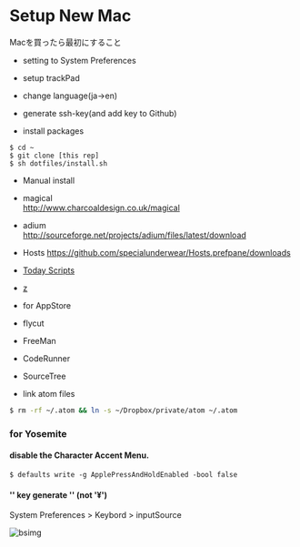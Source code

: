 # Setup New Mac

Macを買ったら最初にすること

* setting to System Preferences
 * setup trackPad
 * change language(ja->en)

* generate ssh-key(and add key to Github)


* install packages

```
$ cd ~
$ git clone [this rep]
$ sh dotfiles/install.sh
```

* Manual install
 * magical  
 http://www.charcoaldesign.co.uk/magical
 * adium  
 http://sourceforge.net/projects/adium/files/latest/download
 * Hosts
 https://github.com/specialunderwear/Hosts.prefpane/downloads

 * [Today Scripts](https://github.com/SamRothCA/Today-Scripts/releases)
 * [z](https://github.com/rupa/z)

* for AppStore
 * flycut
 * FreeMan
 * CodeRunner
 * SourceTree  

* link atom files  
```bash
$ rm -rf ~/.atom && ln -s ~/Dropbox/private/atom ~/.atom
```

### for Yosemite

#### disable the Character Accent Menu.

```
$ defaults write -g ApplePressAndHoldEnabled -bool false
```

#### '\' key generate '\' (not '¥')

System Preferences > Keybord > inputSource

![bsimg](https://dl.dropboxusercontent.com/u/25442177/backslash.png)


